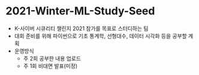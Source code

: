 # 2021-Winter-ML-Study-Seed

- K-사이버 시큐리티 챌린지 2021 참가를 목표로 스터디하는 팀
- 대회 준비를 위해 파이썬으로 기초 통계학, 선형대수, 데이터 시각화 등을 공부할 계획
- 운영방식
  - 주 2회 공부한 내용 업로드
  - 주 1회 비대면 발표(미정)
